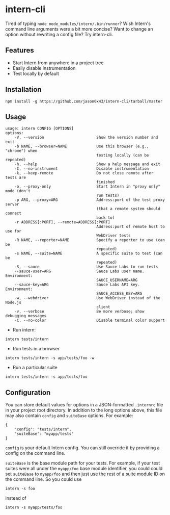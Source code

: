 # intern-cli

Tired of typing `node node_modules/intern/.bin/runner`? Wish Intern's command line arguments were a bit more concise? Want to change an option without rewriting a config file? Try intern-cli.

## Features

* Start Intern from anywhere in a project tree
* Easily disable instrumentation
* Test locally by default

## Installation

`npm install -g https://github.com/jason0x43/intern-cli/tarball/master`

## Usage

```
usage: intern CONFIG [OPTIONS]
options:
    -V, --version                       Show the version number and exit
    -b NAME, --browser=NAME             Use this browser (e.g., "chrome") when
                                        testing locally (can be repeated)
    -h, --help                          Show a help message and exit
    -I, --no-instrument                 Disable instrumentation
    -k, --keep-remote                   Do not close remote after tests are
                                        finished
    -o, --proxy-only                    Start Intern in "proxy only" mode (don't
                                        run tests)
    -p ARG, --proxy=ARG                 Address:port of the test proxy server
                                        (that a remote system should connect
                                        back to)
    -r ADDRESS[:PORT], --remote=ADDRESS[:PORT]
                                        Address:port of remote host to use for
                                        WebDriver tests
    -R NAME, --reporter=NAME            Specify a reporter to use (can be
                                        repeated)
    -s NAME, --suite=NAME               A specific suite to test (can be
                                        repeated)
    -S, --sauce                         Use Sauce Labs to run tests
    --sauce-user=ARG                    Sauce Labs user name. Environment:
                                        SAUCE_USERNAME=ARG
    --sauce-key=ARG                     Sauce Labs API key. Environment:
                                        SAUCE_ACCESS_KEY=ARG
    -w, --webdriver                     Use WebDriver instead of the Node.js
                                        client
    -v, --verbose                       Be more verbose; show debugging messages
    -C, --no-color                      Disable terminal color support
```

* Run intern:

`intern tests/intern`

* Run tests in a browser

`intern tests/intern -s app/tests/foo -w`

* Run a particular suite

`intern tests/intern -s app/tests/foo`

## Configuration

You can store default values for options in a JSON-formatted `.internrc` file in your project root directory. In addition to the long options above, this file may also contain `config` and `suiteBase` options. For example:

```
{
    "config": "tests/intern",
	"suiteBase": "myapp/tests"
}
```

`config` is your default Intern config. You can still override it by providing a config on the command line.

`suiteBase` is the base module path for your tests. For example, if your test suites were all under the `myapp/foo` base module identifier, you could could set `suiteBase` to `myapp/foo` and then just use the rest of a suite module ID on the command line. So you could use

`intern -s foo`

instead of

`intern -s myapp/tests/foo`
